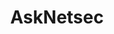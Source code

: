 ---
title: AskNetsec
crosslinks:
- netsec
- xkcd
- sysadmin
- netsecstudents
- techsupport
- HowToHack
- privacy
- msp
- securityCTF
- security
- ITCareerQuestions
- p
- VPN
- computerforensics
- CommandLineKungFu
- dns
- restorethefourth
- AskReddit
- TheRedPill
- legaladvice
---